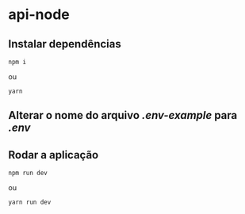 # api-node

## Instalar dependências
```
npm i 
```
ou
```
yarn 
```

## Alterar o nome do arquivo *.env-example* para *.env*

## Rodar a aplicação
```
npm run dev
```
ou
```
yarn run dev
```
